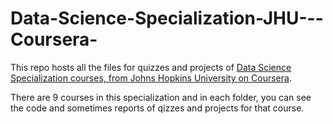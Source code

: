 # Data-Science-Specialization-JHU---Coursera-
This repo hosts all the files for quizzes and projects of [Data Science Specialization courses, from Johns Hopkins University on Coursera](https://www.coursera.org/specialization/jhudatascience/1).

There are 9 courses in this specialization and in each folder, you can see the code and sometimes reports of qizzes and projects for that course.
